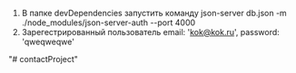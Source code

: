1) В папке devDependencies запустить команду 
	json-server db.json -m ./node_modules/json-server-auth --port 4000
2) Зарегестрированный пользователь
	email: 'kok@kok.ru',
	password: 'qweqweqwe' 
 "# contactProject" 
